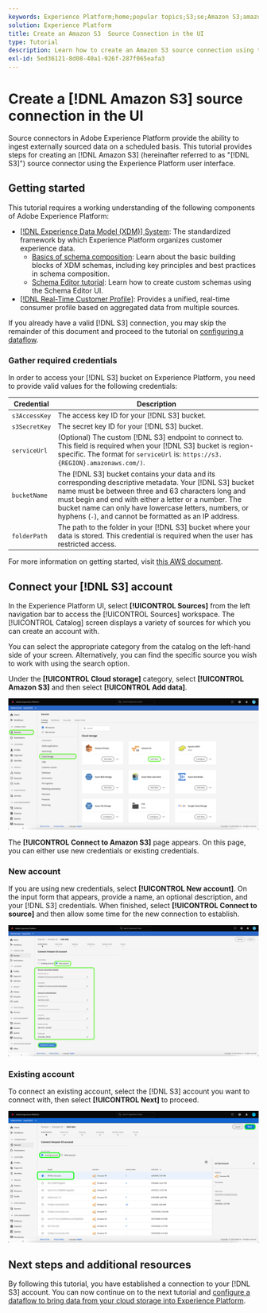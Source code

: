 ```yaml
---
keywords: Experience Platform;home;popular topics;S3;se;Amazon S3;amazon s3
solution: Experience Platform
title: Create an Amazon S3  Source Connection in the UI
type: Tutorial
description: Learn how to create an Amazon S3 source connection using the Adobe Experience Platform UI.
exl-id: 5ed36121-8d08-40a1-926f-287f065eafa3
---
```

# Create a [!DNL Amazon S3] source connection in the UI

Source connectors in Adobe Experience Platform provide the ability to ingest externally sourced data on a scheduled basis. This tutorial provides steps for creating an [!DNL Amazon S3]  (hereinafter referred to as "[!DNL S3]") source connector using the Experience Platform user interface.

## Getting started

This tutorial requires a working understanding of the following components of Adobe Experience Platform:

- [[!DNL Experience Data Model (XDM)] System](../../../../../xdm/home.md): The standardized framework by which Experience Platform organizes customer experience data.
  - [Basics of schema composition](../../../../../xdm/schema/composition.md): Learn about the basic building blocks of XDM schemas, including key principles and best practices in schema composition.
  - [Schema Editor tutorial](../../../../../xdm/tutorials/create-schema-ui.md): Learn how to create custom schemas using the Schema Editor UI.
- [[!DNL Real-Time Customer Profile]](../../../../../profile/home.md): Provides a unified, real-time consumer profile based on aggregated data from multiple sources.

If you already have a valid [!DNL S3] connection, you may skip the remainder of this document and proceed to the tutorial on [configuring a dataflow](../../dataflow/batch/cloud-storage.md).

### Gather required credentials

In order to access your [!DNL S3] bucket on Experience Platform, you need to provide valid values for the following credentials:

| Credential | Description |
| ---------- | ----------- |
| `s3AccessKey` | The access key ID for your [!DNL S3] bucket. |
| `s3SecretKey` | The secret key ID for your [!DNL S3] bucket. |
| `serviceUrl` | (Optional) The custom [!DNL S3] endpoint to connect to. This field is required when your [!DNL S3] bucket is region-specific. The format for `serviceUrl` is: `https://s3.{REGION}.amazonaws.com/)`. |
| `bucketName` | The [!DNL S3] bucket contains your data and its corresponding descriptive metadata. Your [!DNL S3] bucket name must be between three and 63 characters long and must begin and end with either a letter or a number. The bucket name can only have lowercase letters, numbers, or hyphens (`-`), and cannot be formatted as an IP address. |
| `folderPath` | The path to the folder in your [!DNL S3] bucket where your data is stored. This credential is required when the user has restricted access. |

For more information on getting started, visit [this AWS document](https://aws.amazon.com/blogs/security/wheres-my-secret-access-key/).

## Connect your [!DNL S3] account

In the Experience Platform UI, select **[!UICONTROL Sources]** from the left navigation bar to access the [!UICONTROL Sources] workspace. The [!UICONTROL Catalog] screen displays a variety of sources for which you can create an account with.

You can select the appropriate category from the catalog on the left-hand side of your screen. Alternatively, you can find the specific source you wish to work with using the search option.

Under the **[!UICONTROL Cloud storage]** category, select **[!UICONTROL Amazon S3]** and then select **[!UICONTROL Add data]**.

![catalog](../../../../images/tutorials/create/s3/catalog.png)

The **[!UICONTROL Connect to Amazon S3]** page appears. On this page, you can either use new credentials or existing credentials.

### New account

If you are using new credentials, select **[!UICONTROL New account]**. On the input form that appears, provide a name, an optional description, and your [!DNL S3] credentials. When finished, select **[!UICONTROL Connect to source]** and then allow some time for the new connection to establish.

![connect](../../../../images/tutorials/create/s3/connect.png)

### Existing account

To connect an existing account, select the [!DNL S3] account you want to connect with, then select **[!UICONTROL Next]** to proceed.

![existing](../../../../images/tutorials/create/s3/existing.png)

## Next steps and additional resources

By following this tutorial, you have established a connection to your [!DNL S3] account. You can now continue on to the next tutorial and [configure a dataflow to bring data from your cloud storage into Experience Platform](../../dataflow/batch/cloud-storage.md).
